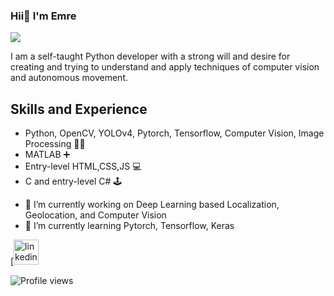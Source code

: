 ### Hii👋 I'm Emre
![]("emre.gif")

I am a self-taught Python developer with a strong will and desire for creating and trying to understand and apply techniques of computer vision and autonomous movement.

## Skills and Experience

* Python, OpenCV, YOLOv4, Pytorch, Tensorflow, Computer Vision, Image Processing 🐍🐍
* MATLAB ➕
* Entry-level HTML,CSS,JS 💻
* C and entry-level C# 🕹️

- 🔭 I’m currently working on Deep Learning based Localization, Geolocation, and Computer Vision 
- 🌱 I’m currently learning Pytorch, Tensorflow, Keras 


[[<img src='https://cdn.jsdelivr.net/npm/simple-icons@3.0.1/icons/linkedin.svg' alt='linkedin' height='40'>](https://www.linkedin.com/in/https://www.linkedin.com/in/emre-anıl-oğuz-a899aa169//)  

![Profile views](https://gpvc.arturio.dev/emreaniloguz)  